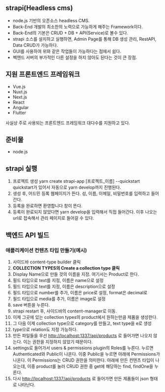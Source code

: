 ## **strapi(Headless cms)**

- node.js 기반의 오픈소스 headless CMS.
- Back-End 개발의 최소한의 노력으로 가능하게 해주는 Framework이다.
- Back-End의 기본은 CRUD + DB + API(Service)로 볼수 있다.
- strapi 소스를 설치하고 실행하면, Admin Page를 통해 DB 생성 관리, RestAPI, Data CRUD가 가능하다.
- GUI를 사용하여 위와 같은 작업들이 가능하다는 점에서 쉽다.
- 벡엔드 서버의 부가적인 다른 설정을 하지 않아도 된다는 것이 큰 장점.

## 지원 프론트엔드 프레임워크

- Vue.js
- Nuxt.js
- Next.js
- React
- Angular
- Flutter

사실상 주로 사용되는 프론트엔드 프레임워크 대다수를 지원하고 있다.

## 준비물

- node.js

## strapi 실행

1. 프로젝트 생성
   yarn create strapi-app [프로젝트_이름] --quickstart
   quickstart가 있어서 자동으로 yarn develop까지 진행된다.
2. 생성 후, 어드민 등록 웹페이지가 뜬다. 성, 이름, 이메일, 비밀번호를 입력하고 들어간다.
3. 등록을 완료하면 환영합니다 창이 뜬다.
4. 등록이 완료되지 않았다면 yarn develop을 입력해서 직접 들어간다. 이후 나오는 url로 접속해서 관리 페이지로 들어갈 수 있다.

## 백엔드 API 빌드

### 애플리케이션 컨텐츠 타입 만들기(예시)

1. 사이드바 content-type builder 클릭
2. **COLLECTION TYPES의 Create a collection type 클릭**
3. Display Name으로 만들 것의 이름을 지정. 여기서는 Product로 한다.
4. 필드 타입으로 text를 지정, 이름은 name으로 설정
5. 필드 타입으로 text를 지정, 이름은 description으로 설정
6. 필드 타입으로 number를 추가, 이름은 price로 설정, format은 decimal로
7. 필드 타입으로 media를 추가, 이름은 image로 설정
8. save 버튼을 누른다.
9. strapi restart 후, 사이드바의 content-manager로 이동.
10. 이제 그곳에 있는 collection types의 product에서 원하는만큼 제품을 생성한다.
11. 그 다음 이제 collection type으로 category를 만들고, text type을 e로 생성
12. type으로 relation도 지정 가능하다.
13. 만든 파일들을 우선 [http://localhost:1337/api/products](http://localhost:1337/api/products) 로 들어가면 나오지 않는다. 이는 권한을 지정하지 않았기 때문이다.
14. settings로 들어가서 users & permissions plugin의 Roles를 누른다.
    누르면 Authenticated와 Public이 나온다. 이중 Public을 누르면 아래에 Permissions가 나온다.
    이 Permissions는 CRUD 권한을 의미한다. 아래에 만든 컨텐츠 타입이 나오는데, 이중 product를 눌러 CRUD 권한 중 get에 해당하는 find, findOne을 누른다.
15. 다시 [http://localhost:1337/api/products](http://localhost:1337/api/products) 로 들어가면 만든 제품들이 json 형태로 나타난다.
